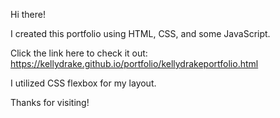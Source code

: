 Hi there!

I created this portfolio using HTML, CSS, and some JavaScript.

Click the link here to check it out: https://kellydrake.github.io/portfolio/kellydrakeportfolio.html

I utilized CSS flexbox for my layout. 

Thanks for visiting! 
